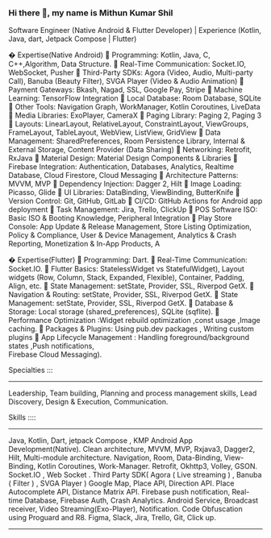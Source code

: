 ### Hi there 👋, my name is Mithun Kumar Shil
Software Engineer (Native Android & Flutter Developer) | Experience (Kotlin, Java, dart, Jetpack Compose  |  Flutter)


� Expertise(Native Android) 
 Programming: Kotlin, Java, C, C++,Algorithm, Data Structure. 
 Real-Time Communication: Socket.IO, WebSocket, Pusher 
 Third-Party SDKs: Agora (Video, Audio, Multi-party Call), Banuba (Beauty Filter), 
SVGA Player (Video & Audio Animation) 
 Payment Gateways: Bkash, Nagad, SSL, Google Pay, Stripe 
 Machine Learning: TensorFlow Integration 
 Local Database: Room Database, SQLite 
 Other Tools: Navigation Graph, WorkManager, Kotlin Coroutines, LiveData 
 Media Libraries: ExoPlayer, CameraX 
 Paging Library: Paging 2, Paging 3 
 Layouts: LinearLayout, RelativeLayout, ConstraintLayout, ViewGroups, FrameLayout, 
TableLayout, WebView, ListView, GridView 
 Data Management: SharedPreferences, Room Persistence Library, Internal & External 
Storage, Content Provider (Data Sharing) 
 Networking: Retrofit, RxJava 
 Material Design: Material Design Components & Libraries 
 Firebase Integration: Authentication, Databases, Analytics, Realtime Database, Cloud 
Firestore, Cloud Messaging 
 Architecture Patterns: MVVM, MVP 
 Dependency Injection: Dagger 2, Hilt 
 Image Loading: Picasso, Glide 
 UI Libraries: DataBinding, ViewBinding, ButterKnife 
 Version Control: Git, GitHub, GitLab 
 CI/CD: GitHub Actions for Android app deployment 
 Task Management: Jira, Trello, ClickUp 
 POS Software ISO: Basic ISO & Booting Knowledge, Peripheral Integration 
 Play Store Console: App Update & Release Management, Store Listing Optimization, 
Policy & Compliance, User & Device Management, Analytics & Crash Reporting, 
Monetization & In-App Products, A


� Expertise(Flutter) 
 Programming: Dart. 
 Real-Time Communication: Socket.IO. 
 Flutter Basics: StatelessWidget vs StatefulWidget), Layout widgets (Row, Column, 
Stack, Expanded, Flexible), Container, Padding, Align, etc. 
 State Management: setState, Provider, SSL, Riverpod GetX. 
 Navigation & Routing: setState, Provider, SSL, Riverpod GetX. 
 State Management: setState, Provider, SSL, Riverpod GetX. 
 Database & Storage: Local storage (shared_preferences), SQLite (sqflite). 
 Performance Optimization  :Widget rebuild optimization ,const usage ,Image caching. 
 Packages & Plugins: Using pub.dev packages , Writing custom plugins 
 App Lifecycle Management : Handling foreground/background states ,Push notifications,  
Firebase Cloud Messaging).





Specialties :::
______________________________________________________________________________________

Leadership,
Team building,
Planning and process management skills,
Lead Discovery,
Design & Execution,
Communication.





Skills ::::
_____________________________________________________________________________________

Java, Kotlin, Dart, jetpack Compose , KMP
Android App Development(Native).
Clean architecture, MVVM, MVP, Rxjava3, Dagger2, Hilt, Multi-module architecture.
Navigation, Room, Data-Binding, View-Binding, Kotlin Coroutines, Work-Manager.
Retrofit, Okhttp3, Volley, GSON.
Socket.IO , Web Socket .
Third Party SDK( Agora ( Live streaming ) , Banuba ( Filter ) , SVGA Player )
Google Map, Place API, Direction API.
Place Autocomplete API, Distance Matrix API.
Firebase push notification, Real-time Database, Firebase Auth, Crash Analytics.
Android Service, Broadcast receiver, Video Streaming(Exo-Player), Notification.
Code Obfuscation using Proguard and R8.
Figma, Slack, Jira, Trello, Git, Click up.

__________________________________________________________________________________
